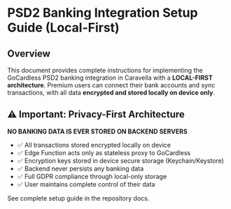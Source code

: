# PSD2 Banking Integration Setup Guide (Local-First)

## Overview

This document provides complete instructions for implementing the GoCardless PSD2 banking integration in Caravella with a **LOCAL-FIRST architecture**. Premium users can connect their bank accounts and sync transactions, with all data **encrypted and stored locally on device only**.

## ⚠️ Important: Privacy-First Architecture

**NO BANKING DATA IS EVER STORED ON BACKEND SERVERS**

- ✅ All transactions stored encrypted locally on device
- ✅ Edge Function acts only as stateless proxy to GoCardless
- ✅ Encryption keys stored in device secure storage (Keychain/Keystore)
- ✅ Backend never persists any banking data
- ✅ Full GDPR compliance through local-only storage
- ✅ User maintains complete control of their data

See complete setup guide in the repository docs.
